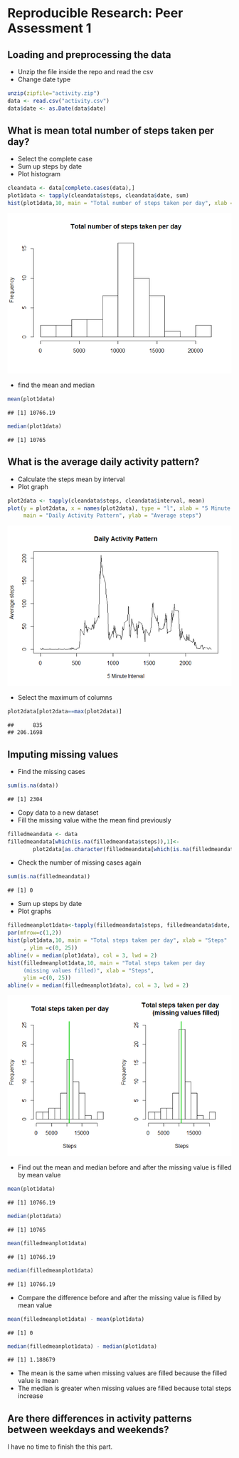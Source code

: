 # Reproducible Research: Peer Assessment 1


## Loading and preprocessing the data
- Unzip the file inside the repo and read the csv
- Change date type

```r
unzip(zipfile="activity.zip")
data <- read.csv("activity.csv")
data$date <- as.Date(data$date)
```


## What is mean total number of steps taken per day?
- Select the complete case
- Sum up steps by date
- Plot histogram

```r
cleandata <- data[complete.cases(data),]
plot1data <- tapply(cleandata$steps, cleandata$date, sum) 
hist(plot1data,10, main = "Total number of steps taken per day", xlab = "")
```

![](PA1_template_files/figure-html/unnamed-chunk-2-1.png) 

- find the mean and median

```r
mean(plot1data)
```

```
## [1] 10766.19
```

```r
median(plot1data)
```

```
## [1] 10765
```

## What is the average daily activity pattern?
- Calculate the steps mean by interval
- Plot graph

```r
plot2data <- tapply(cleandata$steps, cleandata$interval, mean) 
plot(y = plot2data, x = names(plot2data), type = "l", xlab = "5 Minute Interval", 
     main = "Daily Activity Pattern", ylab = "Average steps")
```

![](PA1_template_files/figure-html/unnamed-chunk-4-1.png) 

- Select the maximum of columns

```r
plot2data[plot2data==max(plot2data)]
```

```
##      835 
## 206.1698
```


## Imputing missing values
- Find the missing cases

```r
sum(is.na(data))
```

```
## [1] 2304
```

- Copy data to a new dataset
- Fill the missing value withe the mean find previously

```r
filledmeandata <- data
filledmeandata[which(is.na(filledmeandata$steps)),1]<-
        plot2data[as.character(filledmeandata[which(is.na(filledmeandata$steps)),3])]
```

- Check the number of missing cases again

```r
sum(is.na(filledmeandata))
```

```
## [1] 0
```

- Sum up steps by date
- Plot graphs

```r
filledmeanplot1data<-tapply(filledmeandata$steps, filledmeandata$date, sum)
par(mfrow=c(1,2))
hist(plot1data,10, main = "Total steps taken per day", xlab = "Steps"
     , ylim =c(0, 25))
abline(v = median(plot1data), col = 3, lwd = 2)
hist(filledmeanplot1data,10, main = "Total steps taken per day  
     (missing values filled)", xlab = "Steps",
     ylim =c(0, 25))
abline(v = median(filledmeanplot1data), col = 3, lwd = 2)
```

![](PA1_template_files/figure-html/unnamed-chunk-9-1.png) 

- Find out the mean and median before and after the missing value is filled by mean value

```r
mean(plot1data)
```

```
## [1] 10766.19
```

```r
median(plot1data)
```

```
## [1] 10765
```

```r
mean(filledmeanplot1data)
```

```
## [1] 10766.19
```

```r
median(filledmeanplot1data)
```

```
## [1] 10766.19
```

- Compare the difference before and after the missing value is filled by mean value

```r
mean(filledmeanplot1data) - mean(plot1data)
```

```
## [1] 0
```

```r
median(filledmeanplot1data) - median(plot1data)
```

```
## [1] 1.188679
```
- The mean is the same when missing values are filled because the filled value is mean
- The median is greater when missing values are filled because total steps increase


## Are there differences in activity patterns between weekdays and weekends?
I have no time to finish the this part.
